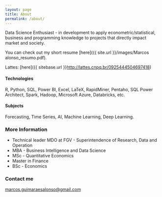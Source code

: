 ```yaml
---
layout: page
title: About
permalink: /about/
---
```

Data Science Enthusiast - in development to apply econometric/statistical, business and programming knowledge to projects that directly impact market and society.

You can check out my short resume [here]({{ site.url }}/images/Marcos alonso_resumo.pdf). 

Lattes: [here]({{ sitebase.url }}http://lattes.cnpq.br/0925444504697418)

#### Technologies
R, Python, SQL, Power BI, Excel, LaTeX, RapidMiner, Pentaho, SQL Power Architect, Spark, Hadoop, Microsoft Azure, Databricks, etc.

#### Subjects
Forecasting, Time Series, AI, Machine Learning, Deep Learning.

### More Information

- Technical leader MDO at FGV - Superintendence of Research, Data and Operation
- MBA - Business Intelligence and Data Science
- MSc - Quantitative Economics
- Master in Finance
- BSc - Economics

### Contact me

[marcos.guimaraesalonso@gmail.com](mailto:marcos.guimaraesalonso@gmail.com)
